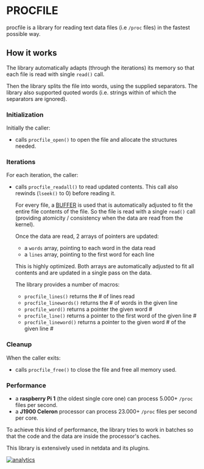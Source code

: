 
# PROCFILE

procfile is a library for reading text data files (i.e `/proc` files) in the fastest possible way.

## How it works

The library automatically adapts (through the iterations) its memory so that each file
is read with single `read()` call.

Then the library splits the file into words, using the supplied separators.
The library also supported quoted words (i.e. strings within of which the separators are ignored).

### Initialization

Initially the caller: 

- calls `procfile_open()` to open the file and allocate the structures needed.

### Iterations

For each iteration, the caller:

- calls `procfile_readall()` to read updated contents.
   This call also rewinds (`lseek()` to 0) before reading it.

   For every file, a [BUFFER](../buffer/) is used that is automatically adjusted to fit
   the entire file contents of the file. So the file is read with a single `read()` call
   (providing atomicity / consistency when the data are read from the kernel).

   Once the data are read, 2 arrays of pointers are updated:

   - a `words` array, pointing to each word in the data read
   - a `lines` array, pointing to the first word for each line

   This is highly optimized. Both arrays are automatically adjusted to
   fit all contents and are updated in a single pass on the data.
   
   The library provides a number of macros:
   
   - `procfile_lines()` returns the # of lines read
   - `procfile_linewords()` returns the # of words in the given line
   - `procfile_word()` returns a pointer the given word #
   - `procfile_line()` returns a pointer to the first word of the given line #
   - `procfile_lineword()` returns a pointer to the given word # of the given line #

### Cleanup

When the caller exits:

- calls `procfile_free()` to close the file and free all memory used.

### Performance

- a **raspberry Pi 1** (the oldest single core one) can process 5.000+ `/proc` files per second.
- a **J1900 Celeron** processor can process 23.000+ `/proc` files per second per core.

To achieve this kind of performance, the library tries to work in batches so that the code
and the data are inside the processor's caches.

This library is extensively used in netdata and its plugins.

[![analytics](https://www.google-analytics.com/collect?v=1&aip=1&t=pageview&_s=1&ds=github&dr=https%3A%2F%2Fgithub.com%2Fnetdata%2Fnetdata&dl=https%3A%2F%2Fmy-netdata.io%2Fgithub%2Flibnetdata%2Fprocfile%2FREADME&_u=MAC~&cid=5792dfd7-8dc4-476b-af31-da2fdb9f93d2&tid=UA-64295674-3)]()
